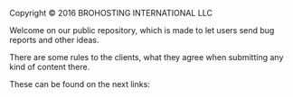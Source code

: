 Copyright © 2016 BROHOSTING INTERNATIONAL LLC

Welcome on our public repository, which is made to let users send bug reports and other ideas.

There are some rules to the clients, what they agree when submitting any kind of content there.

These can be found on the next links:

